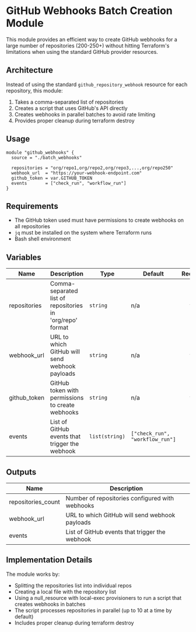 # GitHub Webhooks Batch Creation Module

This module provides an efficient way to create GitHub webhooks for a large number of repositories (200-250+) without hitting Terraform's limitations when using the standard GitHub provider resources.

## Architecture

Instead of using the standard `github_repository_webhook` resource for each repository, this module:

1. Takes a comma-separated list of repositories
2. Creates a script that uses GitHub's API directly
3. Creates webhooks in parallel batches to avoid rate limiting
4. Provides proper cleanup during terraform destroy

## Usage

```hcl
module "github_webhooks" {
  source = "./batch_webhooks"

  repositories = "org/repo1,org/repo2,org/repo3,...,org/repo250"
  webhook_url  = "https://your-webhook-endpoint.com"
  github_token = var.GITHUB_TOKEN
  events       = ["check_run", "workflow_run"]
}
```

## Requirements

- The GitHub token used must have permissions to create webhooks on all repositories
- `jq` must be installed on the system where Terraform runs
- Bash shell environment

## Variables

| Name | Description | Type | Default | Required |
|------|-------------|------|---------|:--------:|
| repositories | Comma-separated list of repositories in 'org/repo' format | `string` | n/a | yes |
| webhook_url | URL to which GitHub will send webhook payloads | `string` | n/a | yes |
| github_token | GitHub token with permissions to create webhooks | `string` | n/a | yes |
| events | List of GitHub events that trigger the webhook | `list(string)` | `["check_run", "workflow_run"]` | no |

## Outputs

| Name | Description |
|------|-------------|
| repositories_count | Number of repositories configured with webhooks |
| webhook_url | URL to which GitHub will send webhook payloads |
| events | List of GitHub events that trigger the webhook |

## Implementation Details

The module works by:
- Splitting the repositories list into individual repos
- Creating a local file with the repository list
- Using a null_resource with local-exec provisioners to run a script that creates webhooks in batches
- The script processes repositories in parallel (up to 10 at a time by default)
- Includes proper cleanup during terraform destroy 